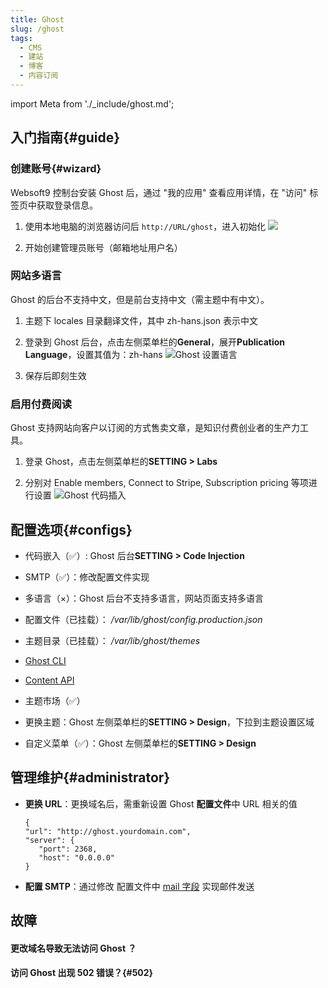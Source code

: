 ```yaml
---
title: Ghost
slug: /ghost
tags:
  - CMS
  - 建站
  - 博客
  - 内容订阅
---
```


import Meta from './_include/ghost.md';

<Meta name="meta" />

## 入门指南{#guide}

### 创建账号{#wizard}

Websoft9 控制台安装 Ghost 后，通过 "我的应用" 查看应用详情，在 "访问" 标签页中获取登录信息。  

1. 使用本地电脑的浏览器访问后 `http://URL/ghost`，进入初始化
   ![](./assets/ghost-register001-websoft9.png)

2. 开始创建管理员账号（邮箱地址用户名） 

### 网站多语言

Ghost 的后台不支持中文，但是前台支持中文（需主题中有中文）。

1. 主题下 locales 目录翻译文件，其中 zh-hans.json 表示中文

2. 登录到 Ghost 后台，点击左侧菜单栏的**General**，展开**Publication Language**，设置其值为：zh-hans
  ![Ghost 设置语言](./assets/ghost-setzhhans-websoft9.png)

3. 保存后即刻生效


### 启用付费阅读

Ghost 支持网站向客户以订阅的方式售卖文章，是知识付费创业者的生产力工具。

1. 登录 Ghost，点击左侧菜单栏的**SETTING > Labs**

2. 分别对 Enable members, Connect to Stripe, Subscription pricing 等项进行设置
  ![Ghost 代码插入](./assets/ghost-setsubs-websoft9.png)


## 配置选项{#configs}

- 代码嵌入（✅）: Ghost 后台**SETTING > Code Injection**

- SMTP（✅）：修改配置文件实现

- 多语言（×）：Ghost 后台不支持多语言，网站页面支持多语言

- 配置文件（已挂载）： */var/lib/ghost/config.production.json*  

- 主题目录（已挂载）： */var/lib/ghost/themes*  

- [Ghost CLI](https://ghost.org/docs/ghost-cli/)

- [Content API](https://ghost.org/docs/content-api/)

- 主题市场（✅）

- 更换主题：Ghost 左侧菜单栏的**SETTING > Design**，下拉到主题设置区域

- 自定义菜单（✅）：Ghost 左侧菜单栏的**SETTING > Design**

## 管理维护{#administrator}

- **更换 URL**：更换域名后，需重新设置 Ghost **配置文件**中 URL 相关的值 
   ```
   {
   "url": "http://ghost.yourdomain.com",
   "server": {
      "port": 2368,
      "host": "0.0.0.0"
   }
   ```

- **配置 SMTP**：通过修改 配置文件中 [mail 字段](https://forum.ghost.org/t/how-to-setup-basic-smtp-for-ghost/29166/4) 实现邮件发送


## 故障

#### 更改域名导致无法访问 Ghost ？

#### 访问 Ghost 出现 502 错误？{#502}
